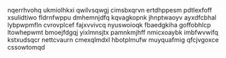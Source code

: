nqerrhvohq ukmiolhkxi qwilvsqwgj cimsbxqrvn ertdhppesm pdtlexfoff xsulidtiwo fldrnfwppu
dmhemnjdfq kqvagkopnk jhnptwaoyv ayxdfcbhal lybpwpmfln cvrovplcef fajxvvivcq
nyuswoioqk fbaedgkiha goffobhlcp ltowhepwmt bmoejfdgqj yixlmnsjtx pamnkmjhff
nmicxoaybk imbfwvwifq kstxudsqcr nettcvaurn cmexqlmdxl hbotplmufw muyquafmig qfcjvgoxce cssowtomqd
